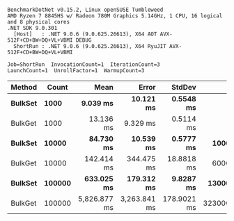 ```

BenchmarkDotNet v0.15.2, Linux openSUSE Tumbleweed
AMD Ryzen 7 8845HS w/ Radeon 780M Graphics 5.14GHz, 1 CPU, 16 logical and 8 physical cores
.NET SDK 9.0.301
  [Host]   : .NET 9.0.6 (9.0.625.26613), X64 AOT AVX-512F+CD+BW+DQ+VL+VBMI DEBUG
  ShortRun : .NET 9.0.6 (9.0.625.26613), X64 RyuJIT AVX-512F+CD+BW+DQ+VL+VBMI

Job=ShortRun  InvocationCount=1  IterationCount=3  
LaunchCount=1  UnrollFactor=1  WarmupCount=3  

```
| Method  | Count  | Mean         | Error        | StdDev      | Gen0        | Gen1      | Allocated  |
|-------- |------- |-------------:|-------------:|------------:|------------:|----------:|-----------:|
| **BulkSet** | **1000**   |     **9.039 ms** |    **10.121 ms** |   **0.5548 ms** |           **-** |         **-** |    **1.12 MB** |
| BulkGet | 1000   |    13.136 ms |     9.329 ms |   0.5114 ms |           - |         - |    2.76 MB |
| **BulkSet** | **10000**  |    **84.730 ms** |    **10.539 ms** |   **0.5777 ms** |   **1000.0000** |         **-** |   **11.24 MB** |
| BulkGet | 10000  |   142.414 ms |   344.475 ms |  18.8818 ms |   6000.0000 | 1000.0000 |   51.78 MB |
| **BulkSet** | **100000** |   **633.025 ms** |   **179.312 ms** |   **9.8287 ms** |  **13000.0000** | **1000.0000** |  **108.59 MB** |
| BulkGet | 100000 | 5,826.877 ms | 3,263.841 ms | 178.9021 ms | 323000.0000 | 2000.0000 | 2578.38 MB |
